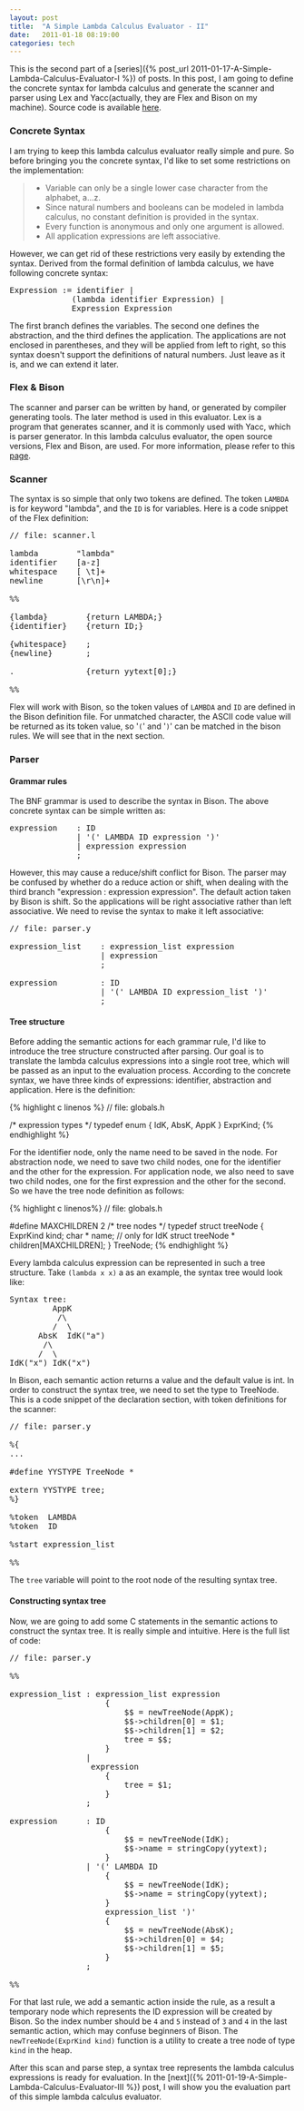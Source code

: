 ```yaml
---
layout: post
title:  "A Simple Lambda Calculus Evaluator - II"
date:   2011-01-18 08:19:00
categories: tech
---
```


This is the second part of a [series]({% post_url 2011-01-17-A-Simple-Lambda-Calculus-Evaluator-I %}) of posts. In this post, I am going to define the concrete syntax for lambda calculus and generate the scanner and parser using Lex and Yacc(actually, they are Flex and Bison on my machine). Source code is available [here](https://github.com/magic003/lambda_calculus_evaluator).

### Concrete Syntax

I am trying to keep this lambda calculus evaluator really simple and pure. So before bringing you the concrete syntax, I'd like to set some restrictions on the implementation:

> * Variable can only be a single lower case character from the alphabet, a...z.
> * Since natural numbers and booleans can be modeled in lambda calculus, no constant definition is provided in the syntax.
> * Every function is anonymous and only one argument is allowed.
> * All application expressions are left associative.

However, we can get rid of these restrictions very easily by extending the syntax. Derived from the formal definition of lambda calculus, we have following concrete syntax:

<pre class="console">
Expression := identifier |
             (lambda identifier Expression) |
             Expression Expression
</pre>

The first branch defines the variables. The second one defines the abstraction, and the third defines the application. The applications are not enclosed in parentheses, and they will be applied from left to right, so this syntax doesn't support the definitions of natural numbers. Just leave as it is, and we can extend it later.

### Flex & Bison

The scanner and parser can be written by hand, or generated by compiler generating tools. The later method is used in this evaluator. Lex is a program that generates scanner, and it is commonly used with Yacc, which is parser generator. In this lambda calculus evaluator, the open source versions, Flex and Bison, are used. For more information, please refer to this [page](http://dinosaur.compilertools.net/).

### Scanner

The syntax is so simple that only two tokens are defined. The token `LAMBDA` is for keyword "lambda", and the `ID` is for variables. Here is a code snippet of the Flex definition:

<pre class="console">
// file: scanner.l

lambda        "lambda"
identifier    [a-z]
whitespace    [ \t]+
newline       [\r\n]+

%%

{lambda}        {return LAMBDA;}
{identifier}    {return ID;}

{whitespace}    ;
{newline}       ;

.               {return yytext[0];}

%% 
</pre>

Flex will work with Bison, so the token values of `LAMBDA` and `ID` are defined in the Bison definition file. For unmatched character, the ASCII code value will be returned as its token value, so '`(`' and '`)`' can be matched in the bison rules. We will see that in the next section.

### Parser

#### Grammar rules

The BNF grammar is used to describe the syntax in Bison. The above concrete syntax can be simple written as:

<pre class="console">
expression    : ID
              | '(' LAMBDA ID expression ')'
              | expression expression
              ;
</pre>

However, this may cause a reduce/shift conflict for Bison. The parser may be confused by whether do a reduce action or shift, when dealing with the third branch "expression : expression expression". The default action taken by Bison is shift. So the applications will be right associative rather than left associative. We need to revise the syntax to make it left associative:

<pre class="console">
// file: parser.y

expression_list    : expression_list expression
                   | expression
                   ;

expression         : ID
                   | '(' LAMBDA ID expression_list ')'
                   ;
</pre>

#### Tree structure

Before adding the semantic actions for each grammar rule, I'd like to introduce the tree structure constructed after parsing. Our goal is to translate the lambda calculus expressions into a single root tree, which will be passed as an input to the evaluation process. According to the concrete syntax, we have three kinds of expressions: identifier, abstraction and application. Here is the definition:

{% highlight c linenos %}
// file: globals.h

/* expression types */
typedef enum { IdK, AbsK, AppK } ExprKind;
{% endhighlight %}

For the identifier node, only the name need to be saved in the node. For abstraction node, we need to save two child nodes, one for the identifier and the other for the expression. For application node, we also need to save two child nodes, one for the first expression and the other for the second. So we have the tree node definition as follows:

{% highlight c linenos%}
// file: globals.h

#define MAXCHILDREN 2
/* tree nodes */
typedef struct treeNode {
    ExprKind kind;
    char * name;    // only for IdK
    struct treeNode * children[MAXCHILDREN];
} TreeNode;
{% endhighlight %}

Every lambda calculus expression can be represented in such a tree structure. Take `(lambda x x)` a as an example, the syntax tree would look like:

<pre class="console">
Syntax tree:
         AppK
          /\
         /  \
      AbsK  IdK("a")
       /\
      /  \
IdK("x") IdK("x")
</pre>

In Bison, each semantic action returns a value and the default value is int. In order to construct the syntax tree, we need to set the type to TreeNode. This is a code snippet of the declaration section, with token definitions for the scanner:

<pre class="console">
// file: parser.y

%{
...

#define YYSTYPE TreeNode *

extern YYSTYPE tree;
%}

%token  LAMBDA
%token  ID

%start expression_list

%%
</pre>

The `tree` variable will point to the root node of the resulting syntax tree.

#### Constructing syntax tree

Now, we are going to add some C statements in the semantic actions to construct the syntax tree. It is really simple and intuitive. Here is the full list of code:

<pre class="console">
// file: parser.y

%%

expression_list : expression_list expression
                    {
                        $$ = newTreeNode(AppK);
                        $$->children[0] = $1;
                        $$->children[1] = $2;
                        tree = $$;
                    }
                |
                 expression
                    {
                        tree = $1;
                    }
                ;

expression      : ID    
                    {
                        $$ = newTreeNode(IdK);
                        $$->name = stringCopy(yytext);
                    }
                | '(' LAMBDA ID 
                    {
                        $$ = newTreeNode(IdK);
                        $$->name = stringCopy(yytext);
                    } 
                    expression_list ')'
                    {
                        $$ = newTreeNode(AbsK);
                        $$->children[0] = $4;
                        $$->children[1] = $5;
                    }
                ;

%%
</pre>

For that last rule, we add a semantic action inside the rule, as a result a temporary node which represents the ID expression will be created by Bison. So the index number should be `4` and `5` instead of `3` and `4` in the last semantic action, which may confuse beginners of Bison. The `newTreeNode(ExprKind kind)` function is a utility to create a tree node of type `kind` in the heap.

After this scan and parse step, a syntax tree represents the lambda calculus expressions is ready for evaluation. In the [next]({% 2011-01-19-A-Simple-Lambda-Calculus-Evaluator-III %}) post, I will show you the evaluation part of this simple lambda calculus evaluator.
